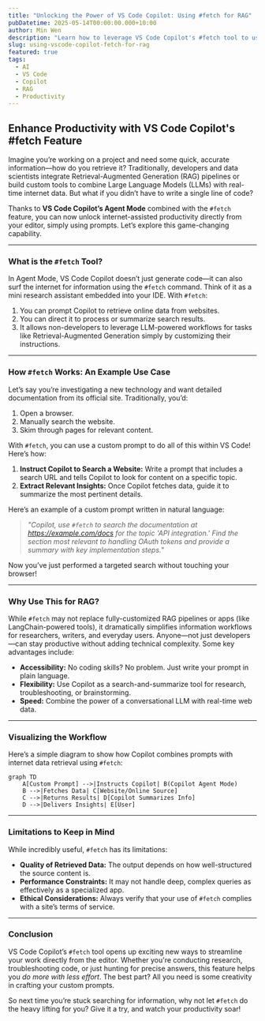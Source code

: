 ```yaml
---
title: "Unlocking the Power of VS Code Copilot: Using #fetch for RAG"
pubDatetime: 2025-05-14T00:00:00.000+10:00
author: Min Wen
description: "Learn how to leverage VS Code Copilot's #fetch tool to use Retrieval-Augmented Generation (RAG) without coding. Enhance productivity with custom prompts."
slug: using-vscode-copilot-fetch-for-rag
featured: true
tags:
  - AI
  - VS Code
  - Copilot
  - RAG
  - Productivity
---
```


## Enhance Productivity with VS Code Copilot's #fetch Feature

Imagine you’re working on a project and need some quick, accurate information—how do you retrieve it? Traditionally, developers and data scientists integrate Retrieval-Augmented Generation (RAG) pipelines or build custom tools to combine Large Language Models (LLMs) with real-time internet data. But what if you didn’t have to write a single line of code?

Thanks to **VS Code Copilot’s Agent Mode** combined with the `#fetch` feature, you can now unlock internet-assisted productivity directly from your editor, simply using prompts. Let’s explore this game-changing capability.

---

### What is the `#fetch` Tool?

In Agent Mode, VS Code Copilot doesn’t just generate code—it can also surf the internet for information using the `#fetch` command. Think of it as a mini research assistant embedded into your IDE. With `#fetch`:

1. You can prompt Copilot to retrieve online data from websites.
2. You can direct it to process or summarize search results.
3. It allows non-developers to leverage LLM-powered workflows for tasks like Retrieval-Augmented Generation simply by customizing their instructions.

---

### How `#fetch` Works: An Example Use Case

Let’s say you’re investigating a new technology and want detailed documentation from its official site. Traditionally, you’d:

1. Open a browser.
2. Manually search the website.
3. Skim through pages for relevant content.

With `#fetch`, you can use a custom prompt to do all of this within VS Code! Here’s how:

1. **Instruct Copilot to Search a Website:** Write a prompt that includes a search URL and tells Copilot to look for content on a specific topic.
2. **Extract Relevant Insights:** Once Copilot fetches data, guide it to summarize the most pertinent details.

Here’s an example of a custom prompt written in natural language:

> _"Copilot, use `#fetch` to search the documentation at https://example.com/docs for the topic 'API integration.' Find the section most relevant to handling OAuth tokens and provide a summary with key implementation steps."_

Now you’ve just performed a targeted search without touching your browser!

---

### Why Use This for RAG?

While `#fetch` may not replace fully-customized RAG pipelines or apps (like LangChain-powered tools), it dramatically simplifies information workflows for researchers, writers, and everyday users. Anyone—not just developers—can stay productive without adding technical complexity. Some key advantages include:

- **Accessibility:** No coding skills? No problem. Just write your prompt in plain language.
- **Flexibility:** Use Copilot as a search-and-summarize tool for research, troubleshooting, or brainstorming.
- **Speed:** Combine the power of a conversational LLM with real-time web data.

---

### Visualizing the Workflow

Here’s a simple diagram to show how Copilot combines prompts with internet data retrieval using `#fetch`:

```mermaid
graph TD
    A[Custom Prompt] -->|Instructs Copilot| B(Copilot Agent Mode)
    B -->|Fetches Data| C[Website/Online Source]
    C -->|Returns Results| D[Copilot Summarizes Info]
    D -->|Delivers Insights| E[User]
```

---

### Limitations to Keep in Mind

While incredibly useful, `#fetch` has its limitations:

- **Quality of Retrieved Data:** The output depends on how well-structured the source content is.
- **Performance Constraints:** It may not handle deep, complex queries as effectively as a specialized app.
- **Ethical Considerations:** Always verify that your use of `#fetch` complies with a site’s terms of service.

---

### Conclusion

VS Code Copilot’s `#fetch` tool opens up exciting new ways to streamline your work directly from the editor. Whether you're conducting research, troubleshooting code, or just hunting for precise answers, this feature helps you _do more with less effort_. The best part? All you need is some creativity in crafting your custom prompts.

So next time you’re stuck searching for information, why not let `#fetch` do the heavy lifting for you? Give it a try, and watch your productivity soar!

